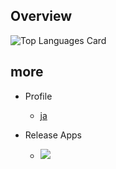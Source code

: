 ## Overview

![Top Languages Card](https://github-readme-stats.vercel.app/api/top-langs/?username=yutailang0119&count_private=true&theme=prussian&layout=compact)

## more

- Profile
  - [ja](https://github.com/yutailang0119/yutailang0119/blob/master/Profile/ja.md)

- Release Apps
    - <a href="https://github.com/yutailang0119/PixelaUI-App/wiki"><img src="https://github-readme-stats.vercel.app/api/pin/?username=yutailang0119&repo=PixelaUI-App&theme=prussian"></a>



<!--
**yutailang0119/yutailang0119** is a ✨ _special_ ✨ repository because its `README.md` (this file) appears on your GitHub profile.

Here are some ideas to get you started:

- 🔭 I’m currently working on ...
- 🌱 I’m currently learning ...
- 👯 I’m looking to collaborate on ...
- 🤔 I’m looking for help with ...
- 💬 Ask me about ...
- 📫 How to reach me: ...
- 😄 Pronouns: ...
- ⚡ Fun fact: ...
-->
